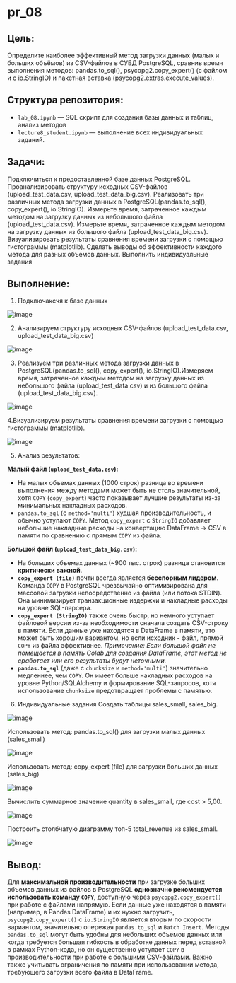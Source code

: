 # pr_08
## Цель: ##
Определите наиболее эффективный метод загрузки данных (малых и больших объёмов) из CSV-файлов в СУБД PostgreSQL, сравнив время выполнения методов: pandas.to_sql(), psycopg2.copy_expert() (с файлом и с io.StringIO) и пакетная вставка (psycopg2.extras.execute_values).

## Структура репозитория: ##
- `lab_08.ipynb` — SQL скрипт для создания базы данных и таблиц, анализ методов
- `lecture8_student.ipynb` —  выполнение всех индивидуальных заданий.


## Задачи: ##
Подключиться к предоставленной базе данных PostgreSQL.
Проанализировать структуру исходных CSV-файлов (upload_test_data.csv, upload_test_data_big.csv).
Реализовать три различных метода загрузки данных в PostgreSQL(pandas.to_sql(), copy_expert(), io.StringIO).
Измерьте время, затраченное каждым методом на загрузку данных из небольшого файла (upload_test_data.csv).
Измерьте время, затраченное каждым методом на загрузку данных из большого файла (upload_test_data_big.csv).
Визуализировать результаты сравнения времени загрузки с помощью гистограммы (matplotlib).
Сделать выводы об эффективности каждого метода для разных объемов данных.
Выполнить индивидуальные задания

## Выполнение: ##
1. Подключаксчя к базе данных

![image](https://github.com/user-attachments/assets/71af8924-9c51-4f66-9496-8c7ce6c14e72)

2. Анализируем структуру исходных CSV-файлов (upload_test_data.csv, upload_test_data_big.csv)

![image](https://github.com/user-attachments/assets/ff0860d2-ac6f-485d-87bb-c11098ff190c)

3. Реализуем три различных метода загрузки данных в PostgreSQL(pandas.to_sql(), copy_expert(), io.StringIO).Измеряем время, затраченное каждым методом на загрузку данных из небольшого файла (upload_test_data.csv) и из большого файла (upload_test_data_big.csv).

![image](https://github.com/user-attachments/assets/e8202a42-13f0-434a-8892-2a555a686ba4)

4.Визуализируем результаты сравнения времени загрузки с помощью гистограммы (matplotlib).

![image](https://github.com/user-attachments/assets/a89f1538-efe3-453e-b341-51ee81c42bf7)

5. Анализ результатов:

**Малый файл (`upload_test_data.csv`):**
*   На малых объемах данных (1000 строк) разница во времени выполнения между методами может быть не столь значительной, хотя `COPY` (`copy_expert`) часто показывает лучшие результаты из-за минимальных накладных расходов.
*   `pandas.to_sql` (с `method='multi'`) худшая производительность, и обычно уступают `COPY`. Метод `copy_expert` с `StringIO` добавляет небольшие накладные расходы на конвертацию DataFrame -> CSV в памяти по сравнению с прямым `COPY` из файла.

**Большой файл (`upload_test_data_big.csv`):**
*   На больших объемах данных (~900 тыс. строк) разница становится **критически важной**.
*   **`copy_expert (file)`** почти всегда является **бесспорным лидером**. Команда `COPY` в PostgreSQL чрезвычайно оптимизирована для массовой загрузки непосредственно из файла (или потока STDIN). Она минимизирует транзакционные издержки и накладные расходы на уровне SQL-парсера.
*   **`copy_expert (StringIO)`** также очень быстр, но немного уступает файловой версии из-за необходимости сначала создать CSV-строку в памяти. Если данные уже находятся в DataFrame в памяти, это может быть хорошим вариантом, но если исходник - файл, прямой `COPY` из файла эффективнее. *Примечание: Если большой файл не помещается в память Colab для создания DataFrame, этот метод не сработает или его результаты будут неточными.*
*   **`pandas.to_sql`** (даже с `chunksize` и `method='multi'`) значительно медленнее, чем `COPY`. Он имеет больше накладных расходов на уровне Python/SQLAlchemy и формирование SQL-запросов, хотя использование `chunksize` предотвращает проблемы с памятью.

6. Индивидуальные задания
Создать таблицы sales_small, sales_big.

![image](https://github.com/user-attachments/assets/66e49fed-224b-4f29-82d8-61020140c063)

Использовать метод: pandas.to_sql() для загрузки малых данных (sales_small)

![image](https://github.com/user-attachments/assets/f9964519-e082-43bb-b38d-4d39842c9602)

Использовать метод: copy_expert (file) для загрузки больших данных (sales_big)

![image](https://github.com/user-attachments/assets/bb2a69a2-8a99-48b8-9a68-4597ab1460f8)

Вычислить суммарное значение quantity в sales_small, где cost > 5,00.

![image](https://github.com/user-attachments/assets/ed4c592c-a5f6-4941-8977-56df3b88821c)

Построить столбчатую диаграмму топ-5 total_revenue из sales_small.

![image](https://github.com/user-attachments/assets/e9e771aa-f024-4c50-94f7-74000c7e2e2b)


## Вывод: ##
Для **максимальной производительности** при загрузке больших объемов данных из файлов в PostgreSQL **однозначно рекомендуется использовать команду `COPY`**, доступную через `psycopg2.copy_expert()` при работе с файлами напрямую.
Если данные уже находятся в памяти (например, в Pandas DataFrame) и их нужно загрузить, `psycopg2.copy_expert()` с `io.StringIO` является вторым по скорости вариантом, значительно опережая `pandas.to_sql` и `Batch Insert`.
 Методы `pandas.to_sql` могут быть удобны для небольших объемов данных или когда требуется большая гибкость в обработке данных перед вставкой в рамках Python-кода, но он существенно уступает `COPY` в производительности при работе с большими CSV-файлами. Важно также учитывать ограничения по памяти при использовании метода, требующего загрузки всего файла в DataFrame.



